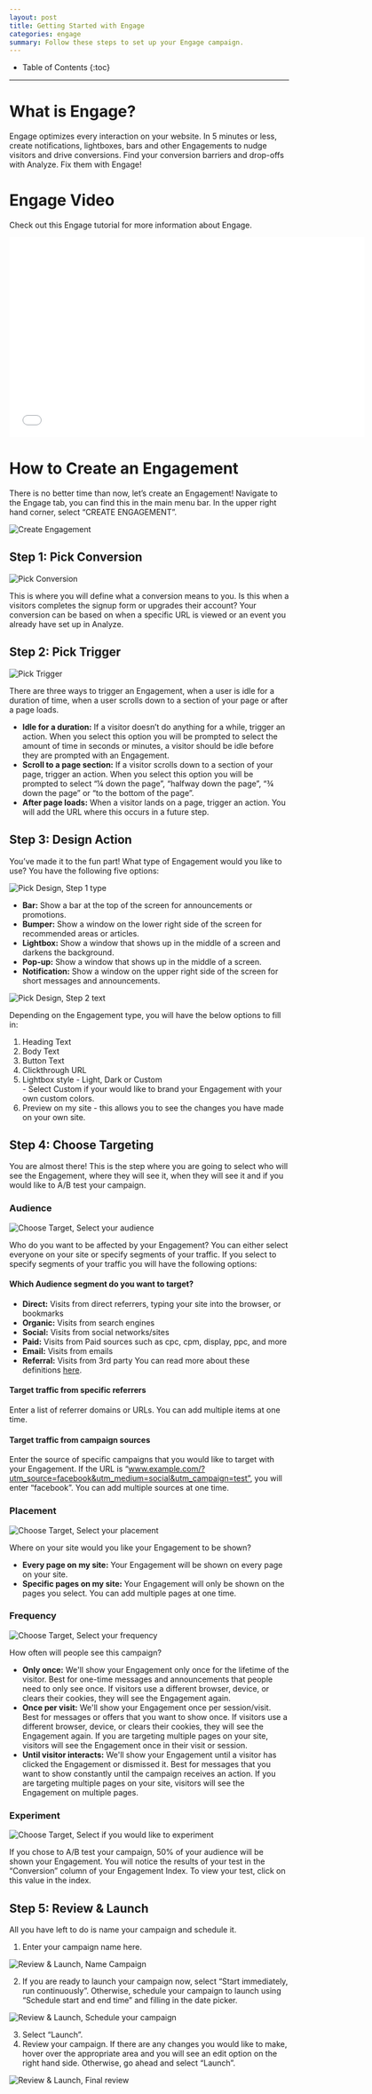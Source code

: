 ```yaml
---
layout: post
title: Getting Started with Engage
categories: engage
summary: Follow these steps to set up your Engage campaign.
---
```

* Table of Contents
{:toc}
* * *

# What is Engage?
Engage optimizes every interaction on your website. In 5 minutes or less, create notifications, lightboxes, bars and other Engagements to nudge visitors and drive conversions. Find your conversion barriers and drop-offs with Analyze. Fix them with Engage!

# Engage Video
Check out this Engage tutorial for more information about Engage.

<iframe src="//fast.wistia.net/embed/iframe/x5l50z5tdx?videoFoam=true" allowtransparency="true" frameborder="0" scrolling="no" class="wistia_embed" name="wistia_embed" allowfullscreen mozallowfullscreen webkitallowfullscreen oallowfullscreen msallowfullscreen width="640" height="360"></iframe>


# How to Create an Engagement
There is no better time than now, let’s create an Engagement!
Navigate to the Engage tab, you can find this in the main menu bar. In the upper right hand corner, select “CREATE ENGAGEMENT”.

![Create Engagement][SS1]

## Step 1: Pick Conversion

![Pick Conversion][SS2]

This is where you will define what a conversion means to you. Is this when a visitors completes the signup form or upgrades their account? Your conversion can be based on when a specific URL is viewed or an event you already have set up in Analyze.


## Step 2: Pick Trigger

![Pick Trigger][SS3]

There are three ways to trigger an Engagement, when a user is idle for a duration of time, when a user scrolls down to a section of your page or after a page loads.

* **Idle for a duration:** If a visitor doesn’t do anything for a while, trigger an action. When you select this option you will be prompted to select the amount of time in seconds or minutes,  a visitor should be idle before they are prompted with an Engagement.
* **Scroll to a page section:** If a visitor scrolls down to a section of your page, trigger an action. When you select this option you will be prompted to select “¼ down the page”, “halfway down the page”, “¾ down the page” or “to the bottom of the page”.
* **After page loads:** When a visitor lands on a page, trigger an action. You will add the URL where this occurs in a future step.


## Step 3: Design Action

You’ve made it to the fun part! What type of Engagement would you like to use? You have the following five options:

![Pick Design, Step 1 type][SS4]

* **Bar:** Show a bar at the top of the screen for announcements or promotions.
* **Bumper:** Show a window on the lower right side of the screen for recommended areas or articles.
* **Lightbox:** Show a window that shows up in the middle of a screen and darkens the background.
* **Pop-up:** Show a window that shows up in the middle of a screen.
* **Notification:** Show a window on the upper right side of the screen for short messages and announcements.

![Pick Design, Step 2 text][SS5]

Depending on the Engagement type, you will have the below options to fill in:

1. Heading Text
2. Body Text
3. Button Text
4. Clickthrough URL
5. Lightbox style - Light, Dark or Custom<br/> - Select Custom if your would like to brand your Engagement with your own custom colors.
6. Preview on my site - this allows you to see the changes you have made on your own site.

## Step 4: Choose Targeting

You are almost there! This is the step where you are going to select who will see the Engagement, where they will see it, when they will see it and if you would like to A/B test your campaign.

### Audience

![Choose Target, Select your audience][SS6]

Who do you want to be affected by your Engagement? You can either select everyone on your site or specify segments of your traffic. If you select to specify segments of your traffic you will have the following options:


#### Which Audience segment do you want to target?

* **Direct:** Visits from direct referrers, typing your site into the browser, or bookmarks
* **Organic:** Visits from search engines
* **Social:** Visits from social networks/sites
* **Paid:** Visits from Paid sources such as cpc, cpm, display, ppc, and more
* **Email:** Visits from emails
* **Referral:** Visits from 3rd party
You can read more about these definitions [here](http://support.kissmetrics.com/tools/channel-definition.html).

#### Target traffic from specific referrers
Enter a list of referrer domains or URLs. You can add multiple items at one time.

#### Target traffic from campaign sources
Enter the source of specific campaigns that you would like to target with your Engagement. If the URL is “www.example.com/?utm_source=facebook&utm_medium=social&utm_campaign=test”, you will enter “facebook”. You can add multiple sources at one time.

### Placement

![Choose Target, Select your placement][SS7]

Where on your site would you like your Engagement to be shown?

* **Every page on my site:** Your Engagement will be shown on every page on your site.
* **Specific pages on my site:** Your Engagement will only be shown on the pages you select. You can add multiple pages at one time.

### Frequency

![Choose Target, Select your frequency][SS8]

How often will people see this campaign?

* **Only once:** We'll show your Engagement only once for the lifetime of the visitor. Best for one-time messages and announcements that people need to only see once. If visitors use a different browser, device, or clears their cookies, they will see the Engagement again.
* **Once per visit:** We'll show your Engagement once per session/visit. Best for messages or offers that you want to show once. If visitors use a different browser, device, or clears their cookies, they will see the Engagement again. If you are targeting multiple pages on your site, visitors will see the Engagement once in their visit or session.
* **Until visitor interacts:** We'll show your Engagement until a visitor has clicked the Engagement or dismissed it. Best for messages that you want to show constantly until the campaign receives an action. If you are targeting multiple pages on your site, visitors will see the Engagement on multiple pages.

### Experiment

![Choose Target, Select if you would like to experiment][SS9]

If you chose to A/B test your campaign, 50% of your audience will be shown your Engagement. You will notice the results of your test in the “Conversion” column of your Engagement Index. To view your test, click on this value in the index.

## Step 5: Review & Launch

All you have left to do is name your campaign and schedule it.

1. Enter your campaign name here.

![Review & Launch, Name Campaign][SS10]

2. If you are ready to launch your campaign now, select “Start immediately, run continuously”. Otherwise, schedule your campaign to launch using “Schedule start and end time” and filling in the date picker.

![Review & Launch, Schedule your campaign][SS11]

3. Select “Launch”.
4. Review your campaign. If there are any changes you would like to make, hover over the appropriate area and you will see an edit option on the right hand side. Otherwise, go ahead and select “Launch”.

![Review & Launch, Final review][SS12]





[SS1]: https://kissmetrics-support-files.s3.amazonaws.com/assets/engage/1-create-engagement.png
[SS2]: https://kissmetrics-support-files.s3.amazonaws.com/assets/engage/2-pick-conversion-event.png
[SS3]: https://kissmetrics-support-files.s3.amazonaws.com/assets/engage/3-pick-trigger.png
[SS4]: https://kissmetrics-support-files.s3.amazonaws.com/assets/engage/4-design-action.png
[SS5]: https://kissmetrics-support-files.s3.amazonaws.com/assets/engage/5-engage-designs.png
[SS6]: https://kissmetrics-support-files.s3.amazonaws.com/assets/engage/6-audience.jpg
[SS7]: https://kissmetrics-support-files.s3.amazonaws.com/assets/engage/7-placement.png
[SS8]: https://kissmetrics-support-files.s3.amazonaws.com/assets/engage/8-frequency.png
[SS9]: https://kissmetrics-support-files.s3.amazonaws.com/assets/engage/9-experiment.png
[SS10]: https://kissmetrics-support-files.s3.amazonaws.com/assets/engage/10-campaign-name.png
[SS11]: https://kissmetrics-support-files.s3.amazonaws.com/assets/engage/11-scheduling.png
[SS12]: https://kissmetrics-support-files.s3.amazonaws.com/assets/engage/12-final-review.png
